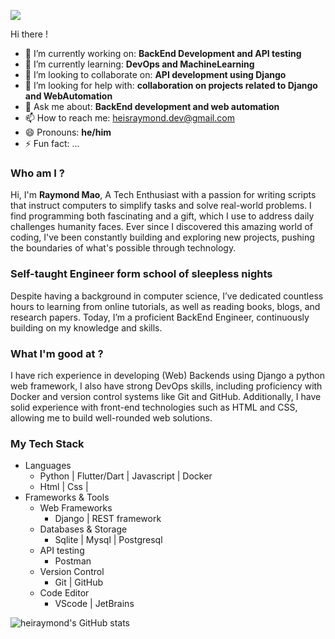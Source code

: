 ![](https://komarev.com/ghpvc/?username=heisraymond&color=yellow)

Hi there !

- 🔭 I’m currently working on: **BackEnd Development and API testing**
- 🌱 I’m currently learning: **DevOps and MachineLearning**
- 👯 I’m looking to collaborate on: **API development using Django**
- 🤔 I’m looking for help with: **collaboration on projects related to Django and WebAutomation**
- 💬 Ask me about: **BackEnd development and web automation**
- 📫 How to reach me: heisraymond.dev@gmail.com
- 😄 Pronouns: **he/him**
- ⚡ Fun fact: ...

### Who am I ?
Hi, I'm **Raymond Mao**, A Tech Enthusiast with a passion for writing scripts that instruct computers to simplify tasks and solve real-world problems. I find programming both fascinating and a gift, which I use to address daily challenges humanity faces. Ever since I discovered this amazing world of coding, I've been constantly building and exploring new projects, pushing the boundaries of what's possible through technology. 

### Self-taught Engineer form school of sleepless nights
Despite having a background in computer science, I’ve dedicated countless hours to learning from online tutorials, as well as reading books, blogs, and research papers. Today, I’m a proficient BackEnd Engineer, continuously building on my knowledge and skills.

### What I'm good at ?
I have rich experience in developing (Web) Backends using Django a python web framework, I also have strong DevOps skills, including proficiency with Docker and version control systems like Git and GitHub. Additionally, I have solid experience with front-end technologies such as HTML and CSS, allowing me to build well-rounded web solutions.

### My Tech Stack
+ Languages
  - Python | Flutter/Dart | Javascript | Docker
  - Html | Css |
+ Frameworks & Tools
  - Web Frameworks
     * Django | REST framework
  - Databases & Storage
     * Sqlite | Mysql | Postgresql
  - API testing
     * Postman
  - Version Control
     * Git | GitHub
  - Code Editor
     * VScode | JetBrains
       
![heiraymond's GitHub stats](https://github-readme-stats.vercel.app/api?username=heisraymond&show_icons=true&theme=gruvbox)

